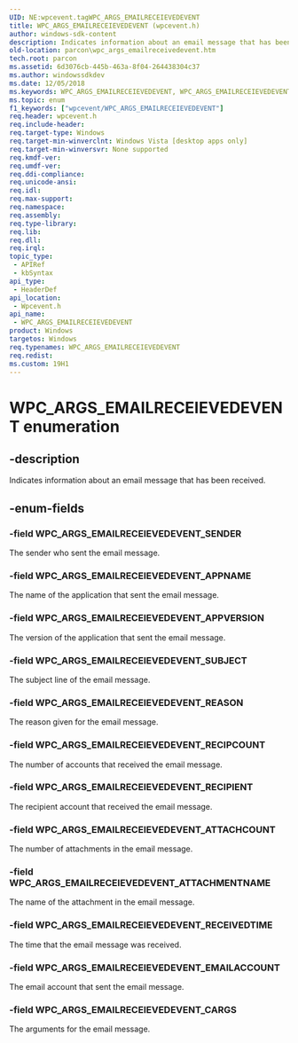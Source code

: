 ```yaml
---
UID: NE:wpcevent.tagWPC_ARGS_EMAILRECEIEVEDEVENT
title: WPC_ARGS_EMAILRECEIEVEDEVENT (wpcevent.h)
author: windows-sdk-content
description: Indicates information about an email message that has been received.
old-location: parcon\wpc_args_emailreceivedevent.htm
tech.root: parcon
ms.assetid: 6d3076cb-445b-463a-8f04-264438304c37
ms.author: windowssdkdev
ms.date: 12/05/2018
ms.keywords: WPC_ARGS_EMAILRECEIEVEDEVENT, WPC_ARGS_EMAILRECEIEVEDEVENT enumeration, WPC_ARGS_EMAILRECEIEVEDEVENT_APPNAME, WPC_ARGS_EMAILRECEIEVEDEVENT_APPVERSION, WPC_ARGS_EMAILRECEIEVEDEVENT_ATTACHCOUNT, WPC_ARGS_EMAILRECEIEVEDEVENT_ATTACHMENTNAME, WPC_ARGS_EMAILRECEIEVEDEVENT_CARGS, WPC_ARGS_EMAILRECEIEVEDEVENT_EMAILACCOUNT, WPC_ARGS_EMAILRECEIEVEDEVENT_REASON, WPC_ARGS_EMAILRECEIEVEDEVENT_RECEIVEDTIME, WPC_ARGS_EMAILRECEIEVEDEVENT_RECIPCOUNT, WPC_ARGS_EMAILRECEIEVEDEVENT_RECIPIENT, WPC_ARGS_EMAILRECEIEVEDEVENT_SENDER, WPC_ARGS_EMAILRECEIEVEDEVENT_SUBJECT, WPC_ARGS_EMAILRECEIVEDEVENT, parcon.wpc_args_emailreceivedevent, wpcevent/WPC_ARGS_EMAILRECEIEVEDEVENT, wpcevent/WPC_ARGS_EMAILRECEIEVEDEVENT_APPNAME, wpcevent/WPC_ARGS_EMAILRECEIEVEDEVENT_APPVERSION, wpcevent/WPC_ARGS_EMAILRECEIEVEDEVENT_ATTACHCOUNT, wpcevent/WPC_ARGS_EMAILRECEIEVEDEVENT_ATTACHMENTNAME, wpcevent/WPC_ARGS_EMAILRECEIEVEDEVENT_CARGS, wpcevent/WPC_ARGS_EMAILRECEIEVEDEVENT_EMAILACCOUNT, wpcevent/WPC_ARGS_EMAILRECEIEVEDEVENT_REASON, wpcevent/WPC_ARGS_EMAILRECEIEVEDEVENT_RECEIVEDTIME, wpcevent/WPC_ARGS_EMAILRECEIEVEDEVENT_RECIPCOUNT, wpcevent/WPC_ARGS_EMAILRECEIEVEDEVENT_RECIPIENT, wpcevent/WPC_ARGS_EMAILRECEIEVEDEVENT_SENDER, wpcevent/WPC_ARGS_EMAILRECEIEVEDEVENT_SUBJECT
ms.topic: enum
f1_keywords: ["wpcevent/WPC_ARGS_EMAILRECEIEVEDEVENT"]
req.header: wpcevent.h
req.include-header: 
req.target-type: Windows
req.target-min-winverclnt: Windows Vista [desktop apps only]
req.target-min-winversvr: None supported
req.kmdf-ver: 
req.umdf-ver: 
req.ddi-compliance: 
req.unicode-ansi: 
req.idl: 
req.max-support: 
req.namespace: 
req.assembly: 
req.type-library: 
req.lib: 
req.dll: 
req.irql: 
topic_type:
 - APIRef
 - kbSyntax
api_type:
 - HeaderDef
api_location:
 - Wpcevent.h
api_name:
 - WPC_ARGS_EMAILRECEIEVEDEVENT
product: Windows
targetos: Windows
req.typenames: WPC_ARGS_EMAILRECEIEVEDEVENT
req.redist: 
ms.custom: 19H1
---
```


# WPC_ARGS_EMAILRECEIEVEDEVENT enumeration


## -description


Indicates information about an email message that has been received.


## -enum-fields




### -field WPC_ARGS_EMAILRECEIEVEDEVENT_SENDER

The sender who sent the email message.


### -field WPC_ARGS_EMAILRECEIEVEDEVENT_APPNAME

The name of the application that sent the email message.


### -field WPC_ARGS_EMAILRECEIEVEDEVENT_APPVERSION

The version of the application that sent the email message.


### -field WPC_ARGS_EMAILRECEIEVEDEVENT_SUBJECT

The subject line of the email message.


### -field WPC_ARGS_EMAILRECEIEVEDEVENT_REASON

The reason given for the email message.


### -field WPC_ARGS_EMAILRECEIEVEDEVENT_RECIPCOUNT

The number of accounts that received the email message.


### -field WPC_ARGS_EMAILRECEIEVEDEVENT_RECIPIENT

The recipient account that received the email message.


### -field WPC_ARGS_EMAILRECEIEVEDEVENT_ATTACHCOUNT

The number of attachments in the email message.


### -field WPC_ARGS_EMAILRECEIEVEDEVENT_ATTACHMENTNAME

The name of the attachment in the email message.


### -field WPC_ARGS_EMAILRECEIEVEDEVENT_RECEIVEDTIME

The time that the email message was received.


### -field WPC_ARGS_EMAILRECEIEVEDEVENT_EMAILACCOUNT

The email account that sent the email message.


### -field WPC_ARGS_EMAILRECEIEVEDEVENT_CARGS

The arguments for the email message.

